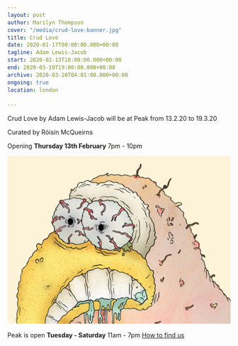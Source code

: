 ```yaml
---
layout: post
author: Marilyn Thompson
cover: "/media/crud-love-banner.jpg"
title: Crud Love
date: 2020-01-17T00:00:00.000+00:00
tagline: Adam Lewis-Jacob
start: 2020-02-13T10:00:00.000+00:00
end: 2020-03-19T19:00:00.000+00:00
archive: 2020-03-20T04:01:00.000+00:00
ongoing: true
location: london

---
```

Crud Love by Adam Lewis-Jacob will be at Peak from 13.2.20 to 19.3.20

Curated by Róisín McQueirns

Opening **Thursday 13th February** 7pm - 10pm

![Still from Crud Love](/media/crud-love-still.jpg)  

Peak is open **Tuesday - Saturday** 11am - 7pm
[How to find us](http://www.peak-art.org/contact)


